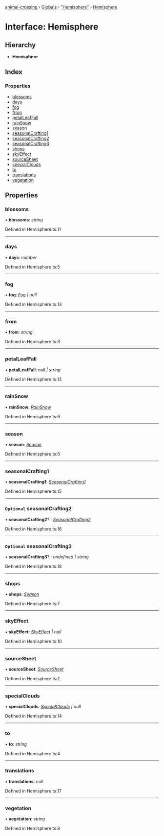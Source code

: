 [animal-crossing](../README.md) › [Globals](../globals.md) › ["Hemisphere"](../modules/_hemisphere_.md) › [Hemisphere](_hemisphere_.hemisphere.md)

# Interface: Hemisphere

## Hierarchy

* **Hemisphere**

## Index

### Properties

* [blossoms](_hemisphere_.hemisphere.md#blossoms)
* [days](_hemisphere_.hemisphere.md#days)
* [fog](_hemisphere_.hemisphere.md#fog)
* [from](_hemisphere_.hemisphere.md#from)
* [petalLeafFall](_hemisphere_.hemisphere.md#petalleaffall)
* [rainSnow](_hemisphere_.hemisphere.md#rainsnow)
* [season](_hemisphere_.hemisphere.md#season)
* [seasonalCrafting1](_hemisphere_.hemisphere.md#seasonalcrafting1)
* [seasonalCrafting2](_hemisphere_.hemisphere.md#optional-seasonalcrafting2)
* [seasonalCrafting3](_hemisphere_.hemisphere.md#optional-seasonalcrafting3)
* [shops](_hemisphere_.hemisphere.md#shops)
* [skyEffect](_hemisphere_.hemisphere.md#skyeffect)
* [sourceSheet](_hemisphere_.hemisphere.md#sourcesheet)
* [specialClouds](_hemisphere_.hemisphere.md#specialclouds)
* [to](_hemisphere_.hemisphere.md#to)
* [translations](_hemisphere_.hemisphere.md#translations)
* [vegetation](_hemisphere_.hemisphere.md#vegetation)

## Properties

###  blossoms

• **blossoms**: *string*

Defined in Hemisphere.ts:11

___

###  days

• **days**: *number*

Defined in Hemisphere.ts:5

___

###  fog

• **fog**: *[Fog](../enums/_hemisphere_.fog.md) | null*

Defined in Hemisphere.ts:13

___

###  from

• **from**: *string*

Defined in Hemisphere.ts:3

___

###  petalLeafFall

• **petalLeafFall**: *null | string*

Defined in Hemisphere.ts:12

___

###  rainSnow

• **rainSnow**: *[RainSnow](../enums/_hemisphere_.rainsnow.md)*

Defined in Hemisphere.ts:9

___

###  season

• **season**: *[Season](../enums/_hemisphere_.season.md)*

Defined in Hemisphere.ts:6

___

###  seasonalCrafting1

• **seasonalCrafting1**: *[SeasonalCrafting1](../enums/_hemisphere_.seasonalcrafting1.md)*

Defined in Hemisphere.ts:15

___

### `Optional` seasonalCrafting2

• **seasonalCrafting2**? : *[SeasonalCrafting2](../enums/_hemisphere_.seasonalcrafting2.md)*

Defined in Hemisphere.ts:16

___

### `Optional` seasonalCrafting3

• **seasonalCrafting3**? : *undefined | string*

Defined in Hemisphere.ts:18

___

###  shops

• **shops**: *[Season](../enums/_hemisphere_.season.md)*

Defined in Hemisphere.ts:7

___

###  skyEffect

• **skyEffect**: *[SkyEffect](../enums/_hemisphere_.skyeffect.md) | null*

Defined in Hemisphere.ts:10

___

###  sourceSheet

• **sourceSheet**: *[SourceSheet](../enums/_hemisphere_.sourcesheet.md)*

Defined in Hemisphere.ts:2

___

###  specialClouds

• **specialClouds**: *[SpecialClouds](../enums/_hemisphere_.specialclouds.md) | null*

Defined in Hemisphere.ts:14

___

###  to

• **to**: *string*

Defined in Hemisphere.ts:4

___

###  translations

• **translations**: *null*

Defined in Hemisphere.ts:17

___

###  vegetation

• **vegetation**: *string*

Defined in Hemisphere.ts:8
